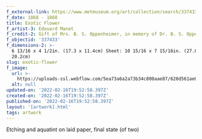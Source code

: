 ```yaml
---
f_external-link: https://www.metmuseum.org/art/collection/search/337433
f_date: 1868 - 1868
title: Exotic Flower
f_artist-3: Edouard Manet
f_credit-2: Gift of Mrs. B. S. Oppenheimer, in memory of Dr. B. S. Oppenheimer, 1964
f_objectid: '337433'
f_dimensions-2: >-
  6 13/16 x 4 1/2in. (17.3 x 11.4cm) Sheet: 10 15/16 x 7 15/16in. (27.8 x
  20.2cm)
slug: exotic-flower
f_image:
  url: >-
    https://uploads-ssl.webflow.com/5ea73a6a2a73b34c800aae87/620d561ae07fc23e69c7f11d_DP815328.jpeg
  alt: null
updated-on: '2022-02-16T19:52:58.397Z'
created-on: '2022-02-16T19:52:58.397Z'
published-on: '2022-02-16T19:52:58.397Z'
layout: '[artwork].html'
tags: artwork
---
```


Etching and aquatint on laid paper, final state (of two)
